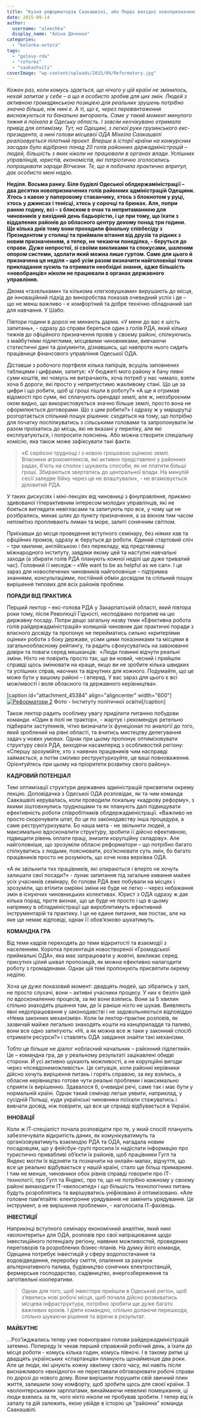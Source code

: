 ```yaml
---
title: "Кузня реформаторів Саакашвілі, або Перші вихідні новопризначених голів РДА Одещини"
date: 2015-09-14
author: 
  username: "aleechka"
  display_name: "Аліна Дяченко"
categories: 
  - "kolonka-avtora"
tags: 
  - "golovy-rda"
  - "reformi"
  - "saakashvili"
coverImage: "wp-content/uploads/2015/09/Reformatory.jpg"
---
```


_Кожен раз, коли комусь здається, що нічого у цій країні не змінилось, нехай запитає у себе – а що я особисто зробив для цих змін. Людей з активною громадянською позицією для реальних зрушень потрібно значно більше, ніж нині є. А ті, що є, через перевантаження виснажуються та банально вигорають. Саме у такий момент минулого тижня я поїхала в Одеську область._ _І зовсім неочікувано отримала привід для оптимізму. Тут, на Одещині, з легкої руки грузинського екс-президента, а нині голови місцевої ОДА Міхеіла Саакашвілі реалізовується пілотний проект. Вперше в історії країни на конкурсних засадах було відібрано понад 20 голів районних держадміністрацій – людей, більшість з яких ніколи не працювали в органах влади. Успішних управлінців, юристів, економістів, які патріотично зголосились попрацювати заради Вітчизни. Те, що я побачила практично впритул, дає особисто мені надію._

**Неділя. Восьма ранку. Біля будівлі Одеської облдержаміністрації – два десятки новопризначених голів районних адміністрацій Одещини. Хтось з кавою у паперовому стаканчику, хтось з блокнотом у руці, хтось у джинсах і тенісці, хтось у сорочці та брюках. Але, попри ранню годину, всі – з блиском в очах та непритаманною для чиновників у вихідний день бадьорістю, і це при тому, що їхати з віддалених районів до обласного центру декому понад три години. Ще кілька днів тому вони проходили фінальну співбесіду з Президентом у столиці та приймали вітання від друзів та рідних з новим призначенням, а тепер, не чекаючи понеділка, - беруться до справи. Дуже непростої, зі своїми викликами та спокусами, шаленим опором системи, здолати який можна лише гуртом. Саме для цього й призначена ця неділя – щоб усім разом визначити найголовніші точки прикладання зусиль та отримати необхідні знання, адже більшість «новобранців» ніколи не працювали в органах державного управління.**

Двома «газельками» та кількома «легковушками» вирушають до місця, де інноваційний підхід до виноробства показав очевидний успіх і де – що не менш важливо - є комфортний та добре технічно обладнаний зал для навчання. У Шабо.

Півтори години в дорозі не минають дарма. «У мене до вас є шість запитань», - одразу до справи береться один з голів РДА, який кілька тижнів до офіційного призначення провів у своєму районі, спілкуючись з майбутніми підлеглими, місцевими чиновниками, вивчаючи статистичні дані та документи, дізнавшись, що навпроти нього сидить працівниця фінансового управління Одеської ОДА.

Діставши з робочого портфеля кілька папірців, всуціль заповнених таблицями і цифрами, запитує: «У бюджеті мого району я бачу певні суми коштів, які чомусь не витрачають, хоча потреб у нас чимало, взяти хоча б дороги, які просто у неприпустимо жахливому стані. Що це за цифри і що робити, щоб ці гроші пішли в роботу?» «А ще я отримав відомості про суми, які сплачують орендарі землі, але ж, неозброєним оком видно, що використовується значно більше землі, просто вона не оформлюється договорами. Що з цим робити?» І одразу ж у маршрутці розгортається спільний пошук рішення: сходяться на тому, що потрібно для початку поспілкуватись з сільськими головами та запропонувати їм разом проїхатись до місць, які не вказані у переліку, але які експлуатуються, і попросити пояснень. Або можна створити спеціальну комісію, яка також може зафіксувати такі факти.

> «Є серйозні труднощі і з новою грошовою оцінкою землі. Власники агрокомплексів, які активно представлені у районних радах, б’ють на сполох і шукають способи, як не платити більші гроші. Збираються звертатись до центральної влади. На минулій сесії заледве бійку через це не влаштували», - не вгамовується діловитий РДА.

У таких дискусіях і міні-лекціях від чиновниці з фінуправління, приємно здивованої гіперактивним інтересом молодих управлінців, які не бояться виглядати невігласами та запитують про все, у чому ще не розібрались, минає шлях до пункту призначення, а за вікном тим часом непомітно пропливають лиман та море, залиті сонячним світлом.

Приїхавши до місця проведення вступного семінару, без ніяких кав та офіційних промов, одразу ж беруться до роботи. Єдиний стартовий спіч – три хвилини, англійською і без перекладу, від представниці міжнародного інституту, завдяки якому цей та наступні навчальні заходи (а збирати голів РДА планують кожної неділі ще дуже тривалий час). Головний її меседж – «We want to be as helpful as we can». І це зараз для новоспечених чиновників найголовніше – підтримка знаннями, консультаціями, постійний обмін досвідом та спільний пошук вирішення типових для всіх районів проблем.

**ПОРАДИ ВІД ПРАКТИКА**

Перший лектор – екс-голова РДА у Закарпатській області, який півтора роки тому, після Революції Гідності, несподівано потрапив на цю державну посаду. Попри дещо загальну назву теми «Ефективна робота голів райдержадміністрацій» колишній чиновник дає практичні поради з власного досвіду та пропонує не перейматись сильно «критеріями оцінки» роботи з боку держави, усіми цими показниками та місцями в загальнообласному рейтингу, та радить сфокусуватись на завоюванні довіри та поваги серед мешканців:  «Люди повинні відчути реальні зміни. Ніхто не повірить просто так, що ви новий, чесний і прийшли справді щось змінювати на краще, якщо ви не зробите кілька швидких та успішних справ, наочних та відчутних для кожного. Подумайте, що це може бути у вашому районі – і вперед. У вас зараз для цього є всі можливості і воля обласного та державного керівництва».

\[caption id="attachment\_45384" align="aligncenter" width="600"\][![Реформатори 2](https://mpz.brovary.org/wp-content/uploads/2015/09/Reformatory-2.jpg)](https://mpz.brovary.org/wp-content/uploads/2015/09/Reformatory-2.jpg) Фото - Інституту політичної освіти\[/caption\]

Також лектор радить особливу увагу приділити питанню побудови команди. «Один в полі не трактор», - жартує і рекомендує ретельно підбирати заступників, чітко визначати їх функціонал по аналогії до того, який зроблений на рівні області, та вчитись мистецтву делегування задач у нових умовах. Однак при цьому пропонує оптимізовувати структуру своїх РДА, виходячи насамперед з особливостей регіону: «Спершу зрозумійте, хто з наявних працівників чим насправді займається, а потім сміливо реструктуризуйте, це ваші повноваження. Орієнтуйтесь при цьому на пріоритети розвитку свого району».

**КАДРОВИЙ ПОТЕНЦІАЛ**

Темі оптимізації структури державних адміністрацій присвятили окрему лекцію. Доповідачка з Одеської ОДА розповідає, як та чим команда Саакашвілі керувалась, коли проводили локальну «кадрову реформу», з якими зіштовхнулись труднощами та як планують далі підвищувати ефективність роботи співробітників облдержадміністрації. «Важливо не просто скорочувати штат, бо це по законодавству інша процедура, а саме реструктуризувати. Бо наша мета - не звільнити людей, а максимально вдосконалити структуру, зробити її дійсно ефективною, підвищити рівень оплати праці, знизити корупційну складову». Але найголовніше, що зрозуміли обласні реформатори – що потрібно багато спілкуватись з людьми, пояснювати, роз’яснювати суть змін, бо багато працівників просто не розуміють, що хоче нова верхівка ОДА.

«А як звільнити тих працівників, які опираються і вперто не хочуть залишати свої посади?» - лунає запитання під загальне кивання майже усіх учасників семінару, бо голови РДА вже побували на місцях і зрозуміли, що втілити омріяні зміни не буде не легко – через небажання змін в існуючих чиновницьких колективах. Юрист з ОДА одразу ж дає кілька порад, проте визнає, що це буде не просто і що в цьому напрямку в обладміністрації ще вироблятимуть ефективний інструментарій та практику. І це не єдине питання, яке постає, але на яке ще немає відповіді, однак її обов’язково шукатимуть.

**КОМАНДНА ГРА**

Від теми кадрів переходять до теми відкритості та взаємодії з населенням. Коротка презентація новоствореної «Громадської приймальні ОДА», яка має запрацювати у жовтні, викликає серед присутніх цілий шквал пропозицій, як можна ефективно налагодити роботу з громадянами. Однак цій темі пропонують присвятити окрему неділю.

Хоча це дуже показовий момент: двадцять людей, що зібрались у залі, не просто слухачі, вони – активні учасники процесу. У них є безліч ідей по вдосконаленню процесів, за які вони взялись. Вони за 5 хвилин спільно знаходять рішення там, де їх раніше ніхто не шукав. Виявляють явні недопрацювання у законодавстві і не задовольняються відповіддю «Нема законних механізмів». Коли їм лектор-практик розповів, як зазвичай майже легально знаходять кошти на канцприладдя та паливо, вони все одно запитують: «Ні, а як можна все ж таки у законний спосіб отримати ресурси?» і ставлять ОДА завдання знайти такі механізми.

Тобто це більше не діалог «обласний начальник – районний підлеглий». Це – командна гра, де у реальному результаті зацікавлені обидві сторони. Й усі активно шукають можливості, а не корупційні вигоди через «псевдонеможливість». Це ситуація, коли районні керівники дійсно хочуть вирішення питань і горять справою, за яку взялись, а обласне керівництво готове чути реальні проблеми і максимально сприяти їх вирішенню. Здавалося б, очевидні речі, саме так і має бути у нормальній країні. Однак такий семінар легше уявити, наприклад, у сусідній Польщі, куди українські чиновники поїхали стажуватись і вивчати досвід, ніж повірити, що все це справді відбувається в Україні.

**ІННОВАЦІЇ**

Коли ж ІТ-спеціаліст почала розповідати про те, у який спосіб планують забезпечувати відкритість даних, як комунікуватимуть та організовуватимуть взаємодію РДА та ОДА, нагадала новим посадовцям, що у фейсбук-групі просила їх надіслати інформацію про туристично привабливі об’єкти їх районів, щоб працівники Гугл та Яндекс могли їх відзняти та позначити на онлайн-мапах, відчуття, що все це реально відбувається у нашій країні, стало ще більш примарним. І тим не менше, чиновники обох рівнів справді говорити про ІТ-технології, про Гугл та Яндекс, про те, що не потрібно кожному у своєму районі винаходити ІТ-«велосипед» і що більшість технологічних питань будуть розроблятись та вирішуватись уніфіковано й оптимізовано. «Але головне пам’ятайте: електронне урядування не замінить урядування. Це інструмент, а не вирішення проблеми», - наголосила ІТ-фахівець.

**ІНВЕСТИЦІЇ**

Наприкінці вступного семінару економічний аналітик, який нині «волонтерить» для ОДА, розповів про свої напрацювання щодо інвестиційного потенціалу регіону, наявних можливостей, проведених переговорів та розроблених бізнес-планів. На думку його команди, Одещина потребує інвестицій у сферу водопостачання та водовідведення, переробку сміття, опалення за рахунок альтернативного палива, будівництво сонячних електростанцій, фермерське господарство, садівництво, енергозбереження та заготівельні кооперативи.

> Однак для того, щоб інвестори прийшли в Одеський регіон, щоб з’явились нові робочі місця, щоб почала дійсно розвиватись місцева інфраструктура, потрібно зробити ще дуже багато важливих кроків. І діяти командно, спільно долаючи перешкоди, спільно шукаючи рішення та вірячи в результат.

**МАЙБУТНЄ**

...Роз’їжджались тепер уже повноправні голови райдержадміністрацій затемно. Попереду їх чекав перший справжній робочий день, а їхати до місця роботи - комусь кілька годин, комусь півночі. І в такому ритмі ці двадцять українських «спартанців» планують щонайменше два роки. Але це люди, які цінують кожну хвилину свого часу, які навіть після виснажливого «вихідного» не переставали обговорювати робочі справи по дорозі до нового дому. Вони вирішили порушити свій звичний плин життя, залишили зону комфорту, щоб зробити щось для своєї країни. З «волонтерськими» зарплатами, винаймаючи невеликі помешкання, ці люди взялись за те, чого ніхто ніколи не пробував зробити. І тепер від їх запалу та дій залежить, якою увійде в історію ця "районна" команда Саакашвілі.
